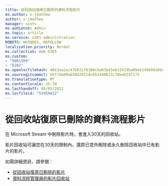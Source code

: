 ```yaml
---
title: 從回收站復原已刪除的資料流程影片
ms.author: v-jmathew
author: v-jmathew
manager: scotv
ms.audience: Admin
ms.topic: article
ms.service: o365-administration
ROBOTS: NOINDEX, NOFOLLOW
localization_priority: Normal
ms.collection: Adm_O365
ms.custom:
- "9001509"
- "8282"
ms.openlocfilehash: 48e3aa2ac47b031f8380c6a03b43eb22419ba89eb149b98a0b63b71f3713ca0c
ms.sourcegitcommit: b5f7da89a650d2915dc652449623c78be6247175
ms.translationtype: MT
ms.contentlocale: zh-TW
ms.lasthandoff: 08/05/2021
ms.locfileid: "53959422"
---
```

# <a name="recover-your-deleted-stream-videos-from-the-recycle-bin"></a>從回收站復原已刪除的資料流程影片

在 Microsoft Stream 中刪除影片時，會進入30天的回收站。

影片回收站可讓您在30天的限制內，還原已意外刪除或永久刪除回收站中已有影片的影片。

如需詳細資訊，請參閱：

- [從回收站復原已刪除的影片](https://docs.microsoft.com/stream/portal-my-recycle-bin)
- [資料流程管理員的影片回收站](https://docs.microsoft.com/stream/admin-recycle-bin)
